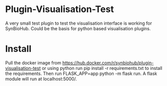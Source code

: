 # Plugin-Visualisation-Test
A very small test plugin to test the visualisation interface is working for SynBioHub. Could be the basis for python based visualisation plugins.

# Install
Pull the docker image from https://hub.docker.com/r/synbiohub/plugin-visualisation-test or using python run pip install -r requirements.txt to install the requirements. Then run FLASK_APP=app python -m flask run. A flask module will run at localhost:5000/.

